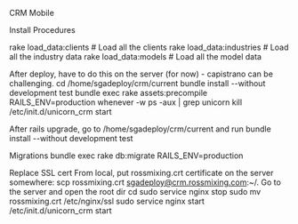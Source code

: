 CRM Mobile

Install Procedures

rake load_data:clients                  # Load all the clients
rake load_data:industries               # Load all the industry data
rake load_data:models                   # Load all the model data

After deploy, have to do this on the server (for now) - capistrano can be challenging.
cd /home/sgadeploy/crm/current
bundle install --without development test
bundle exec rake assets:precompile RAILS_ENV=production
whenever -w
ps -aux | grep unicorn
kill <whatever the number is>
/etc/init.d/unicorn_crm start

After rails upgrade, go to /home/sgadeploy/crm/current and run
bundle install --without development test

Migrations
bundle exec rake db:migrate RAILS_ENV=production

Replace SSL cert
From local, put rossmixing.crt certificate on the server somewhere:
  scp rossmixing.crt sgadeploy@crm.rossmixing.com:~/.
Go to the server and open the root dir
  cd
  sudo service nginx stop
  sudo mv rossmixing.crt /etc/nginx/ssl
  sudo service nginx start
  /etc/init.d/unicorn_crm start
